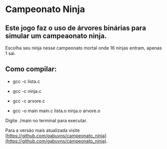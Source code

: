 # Campeonato Ninja

## Este jogo faz o uso de árvores binárias para simular um campeaonato ninja.
Escolha seu ninja nesse campeonato mortal onde 16 ninjas entram, apenas 1 sai.

## Como compilar:
- gcc -c lista.c

- gcc -c ninja.c

- gcc -c arvore.c

- gcc -o main main.c lista.o ninja.o arvore.o

Digite ./main no terminal para executar.







Para a versão mais atualizada visite  [https://github.com/gabuvns/campeonato_ninja](https://github.com/gabuvns/campeonato_ninja).